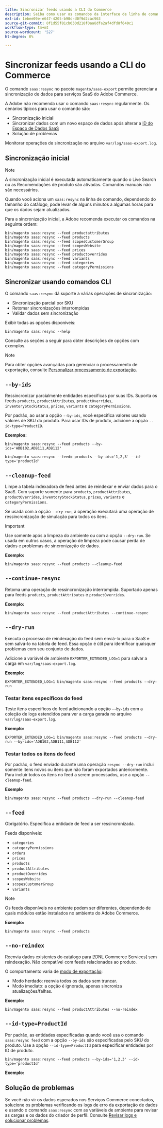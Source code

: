 ```yaml
---
title: Sincronizar feeds usando a CLI do Commerce
description: Saiba como usar os comandos da interface de linha de comando para gerenciar feeds e processos do  [!DNL data export extension] para serviços SaaS do Adobe Commerce.
exl-id: 1ebee09e-e647-4205-b90c-d0f9d2cac963
source-git-commit: 0f1d55f81cb030d218f0aa8dfa2af4dfd8f640c1
workflow-type: tm+mt
source-wordcount: '527'
ht-degree: 0%

---
```


# Sincronizar feeds usando a CLI do Commerce

O comando `saas:resync` no pacote `magento/saas-export` permite gerenciar a sincronização de dados para serviços SaaS do Adobe Commerce.

A Adobe não recomenda usar o comando `saas:resync` regularmente. Os cenários típicos para usar o comando são:

- Sincronização inicial
- Sincronizar dados com um novo espaço de dados após alterar a [ID do Espaço de Dados SaaS](https://experienceleague.adobe.com/pt-br/docs/commerce-admin/config/services/saas)
- Solução de problemas

Monitorar operações de sincronização no arquivo `var/log/saas-export.log`.

## Sincronização inicial

>[!NOTE]
>
>A sincronização inicial é executada automaticamente quando o Live Search ou as Recomendações de produto são ativadas. Comandos manuais não são necessários.

Quando você aciona um `saas:resync` na linha de comando, dependendo do tamanho do catálogo, pode levar de alguns minutos a algumas horas para que os dados sejam atualizados.

Para a sincronização inicial, a Adobe recomenda executar os comandos na seguinte ordem:

```shell
bin/magento saas:resync --feed productattributes
bin/magento saas:resync --feed products
bin/magento saas:resync --feed scopesCustomerGroup
bin/magento saas:resync --feed scopesWebsite
bin/magento saas:resync --feed prices
bin/magento saas:resync --feed productoverrides
bin/magento saas:resync --feed variants
bin/magento saas:resync --feed categories
bin/magento saas:resync --feed categoryPermissions
```

## Sincronizar usando comandos CLI

O comando `saas:resync` dá suporte a várias operações de sincronização:

- Sincronização parcial por SKU
- Retomar sincronizações interrompidas
- Validar dados sem sincronização

Exibir todas as opções disponíveis:

```shell
bin/magento saas:resync --help
```

Consulte as seções a seguir para obter descrições de opções com exemplos.


>[!NOTE]
>
>Para obter opções avançadas para gerenciar o processamento de exportação, consulte [Personalizar processamento de exportação](customize-export-processing.md).

## `--by-ids`

Ressincronizar parcialmente entidades específicas por suas IDs. Suporta os feeds `products`, `productAttributes`, `productOverrides`, `inventoryStockStatus`, `prices`, `variants` e `categoryPermissions`.

Por padrão, ao usar a opção `--by-ids`, você especifica valores usando valores de SKU do produto. Para usar IDs de produto, adicione a opção `--id-type=ProductID`.

**Exemplos:**

```shell
bin/magento saas:resync --feed products --by-ids='ADB102,ADB111,ADB112'

bin/magento saas:resync --feed= products --by-ids='1,2,3' --id-type='productId'
```


## `--cleanup-feed`

Limpe a tabela indexadora de feed antes de reindexar e enviar dados para o SaaS. Com suporte somente para `products`, `productAttributes`, `productOverrides`, `inventoryStockStatus`, `prices`, `variants` e `categoryPermissions`.

Se usada com a opção `--dry-run`, a operação executará uma operação de ressincronização de simulação para todos os itens.

>[!IMPORTANT]
>
>Use somente após a limpeza do ambiente ou com a opção `--dry-run`. Se usada em outros casos, a operação de limpeza pode causar perda de dados e problemas de sincronização de dados.

**Exemplo:**

```shell
bin/magento saas:resync --feed products --cleanup-feed
```

## `--continue-resync`

Retoma uma operação de ressincronização interrompida. Suportado apenas para feeds `products`, `productAttributes` e `productOverrides`.

**Exemplo:**

```shell
bin/magento saas:resync --feed productAttributes --continue-resync
```

## `--dry-run`

Executa o processo de reindexação do feed sem enviá-lo para o SaaS e sem salvá-lo na tabela de feed. Essa opção é útil para identificar quaisquer problemas com seu conjunto de dados.

Adicione a variável de ambiente `EXPORTER_EXTENDED_LOG=1` para salvar a carga em `var/log/saas-export.log`.

**Exemplo:**

```shell
EXPORTER_EXTENDED_LOG=1 bin/magento saas:resync --feed products --dry-run
```

### Testar itens específicos do feed

Teste itens específicos do feed adicionando a opção `--by-ids` com a coleção de logs estendidos para ver a carga gerada no arquivo `var/log/saas-export.log`.

**Exemplo:**

```shell
EXPORTER_EXTENDED_LOG=1 bin/magento saas:resync --feed products --dry-run --by-ids='ADB102,ADB111,ADB112'
```

### Testar todos os itens do feed

Por padrão, o feed enviado durante uma operação `resync --dry-run` inclui somente itens novos ou itens que não foram exportados anteriormente. Para incluir todos os itens no feed a serem processados, use a opção `--cleanup-feed`.

**Exemplo**

```shell
bin/magento saas:resync --feed products --dry-run --cleanup-feed
```

## `--feed`

Obrigatório. Especifica a entidade de feed a ser ressincronizada.

Feeds disponíveis:

- `categories`
- `categoryPermissions`
- `orders`
- `prices`
- `products`
- `productAttributes`
- `productOverrides`
- `scopesWebsite`
- `scopesCustomerGroup`
- `variants`

>[!NOTE]
>
>Os feeds disponíveis no ambiente podem ser diferentes, dependendo de quais módulos estão instalados no ambiente do Adobe Commerce.

**Exemplo:**

```shell
bin/magento saas:resync --feed products
```

## `--no-reindex`

Reenvia dados existentes do catálogo para [!DNL Commerce Services] sem reindexação. Não compatível com feeds relacionados ao produto.

O comportamento varia de [modo de exportação](data-synchronization.md#synchronization-modes):

- Modo herdado: reenvia todos os dados sem truncar.
- Modo imediato: a opção é ignorada, apenas sincroniza atualizações/falhas.

**Exemplo:**

```shell
bin/magento saas:resync --feed productAttributes --no-reindex
```

## `--id-type=ProductId`

Por padrão, as entidades especificadas quando você usa o comando `saas:resync feed` com a opção `--by-ids` são especificadas pelo SKU do produto. Use a opção `--id-type=ProductId` para especificar entidades por ID de produto.

```shell
bin/magento saas:resync --feed products --by-ids='1,2,3' --id-type='productId'
```

**Exemplo:**

## Solução de problemas

Se você não vir os dados esperados nos Serviços Commerce conectados, solucione os problemas verificando os logs de erro da exportação de dados e usando o comando `saas:resync` com as variáveis de ambiente para revisar as cargas e os dados do criador de perfil. Consulte [Revisar logs e solucionar problemas](troubleshooting-logging.md).
